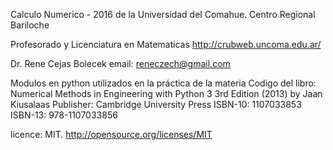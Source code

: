 Calculo Numerico - 2016 de la Universidad del Comahue. Centro Regional Bariloche

Profesorado y Licenciatura en Matematicas
http://crubweb.uncoma.edu.ar/

Dr. Rene Cejas Bolecek
email: reneczech@gmail.com


Modulos en python utilizados en la práctica de la materia
Codigo del libro:
Numerical Methods in Engineering with Python 3 3rd Edition (2013)
by Jaan Kiusalaas
Publisher: Cambridge University Press
ISBN-10: 1107033853
ISBN-13: 978-1107033856

licence: MIT. http://opensource.org/licenses/MIT 